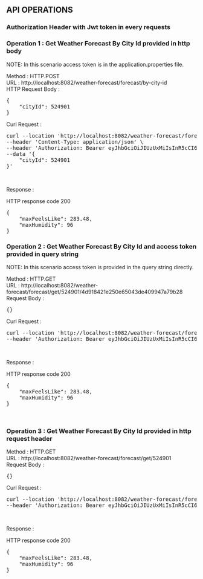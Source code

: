 ## API OPERATIONS
### Authorization Header with Jwt token in every requests
### Operation 1 : Get Weather Forecast By City Id provided in http body
NOTE: In this scenario access token is in the application.properties file.

Method : HTTP.POST <br/>
URL : http://localhost:8082/weather-forecast/forecast/by-city-id <br/>
HTTP Request Body : <br/>
<pre>
{
    "cityId": 524901
}
</pre>

Curl Request : <br/>
<pre>
curl --location 'http://localhost:8082/weather-forecast/forecast/by-city-id' \
--header 'Content-Type: application/json' \
--header 'Authorization: Bearer eyJhbGciOiJIUzUxMiIsInR5cCI6IkpXVCJ9' \
--data '{
    "cityId": 524901
}'
</pre><br/>

Response :

HTTP response code 200 <br/>
<pre>
{
    "maxFeelsLike": 283.48,
    "maxHumidity": 96
}
</pre>

### Operation 2 : Get Weather Forecast By City Id and access token provided in query string
NOTE: In this scenario access token is provided in the query string directly.

Method : HTTP.GET <br/>
URL : http://localhost:8082/weather-forecast/forecast/get/524901/4d918421e250e65043de409947a79b28 <br/>
Request Body : <br/>
<pre>
{}
</pre>
Curl Request : <br/>
<pre>
curl --location 'http://localhost:8082/weather-forecast/forecast/get/524901/4d918421e250e65043de409947a79b28' \
--header 'Authorization: Bearer eyJhbGciOiJIUzUxMiIsInR5cCI6IkpXVCJ9'
</pre>
<br/>

Response :

HTTP response code 200 <br/>
<pre>
{
    "maxFeelsLike": 283.48,
    "maxHumidity": 96
}
</pre>
<br/>

### Operation 3 : Get Weather Forecast By City Id provided in http request header

Method : HTTP.GET <br/>
URL : http://localhost:8082/weather-forecast/forecast/get/524901 <br/>
Request Body : <br/>
<pre>
{}
</pre>
Curl Request : <br/>
<pre>
curl --location 'http://localhost:8082/weather-forecast/forecast/get/524901' \
--header 'Authorization: Bearer eyJhbGciOiJIUzUxMiIsInR5cCI6IkpXVCJ9'
</pre>
<br/>

Response :

HTTP response code 200 <br/>
<pre>
{
    "maxFeelsLike": 283.48,
    "maxHumidity": 96
}
</pre>
<br/>

